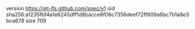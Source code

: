 version https://git-lfs.github.com/spec/v1
oid sha256:a1235fbf4a1e6245dff1d8bacce6f06c7356deef72ff809a6bc7b1a8e3bca678
size 709
